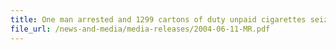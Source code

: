 ```yaml
---
title: One man arrested and 1299 cartons of duty unpaid cigarettes seized from his van.
file_url: /news-and-media/media-releases/2004-06-11-MR.pdf
---
```

